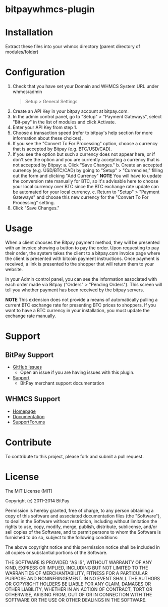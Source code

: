 bitpaywhmcs-plugin
==================

# Installation

Extract these files into your whmcs directory (parent directory of
modules/folder)

# Configuration

1. Check that you have set your Domain and WHMCS System URL under whmcs/admin
   > Setup > General Settings
2. Create an API Key in your bitpay account at bitpay.com.
3. In the admin control panel, go to "Setup" > "Payment Gateways", select
   "Bit-pay" in the list of modules and click Activate.
4. Enter your API Key from step 1. 
5. Choose a transaction speed (refer to bitpay's help section for more
   information about these choices).
6. If you see the "Convert To For Processing" option, choose a currency that is
   accepted by Bitpay (e.g. BTC/USD/CAD).
7. If you see the option but such a currency does not appear here, or if don't
   see the option and you are currently accepting a currency that is not
   accepted by Bitpay:
   a. Click "Save Changes."
   b. Create an accepted currency (e.g. USD/BTC/CAD) by going to "Setup" >
      "Currencies," filling out the form and clicking "Add Currency" **NOTE**
      You will have to update the conversion rate manually for BTC, so it's
      advisable here to choose your local currency over BTC since the BTC
      exchange rate update can be automated for your local currency.
   c. Return to "Setup" > "Payment Gateways" and choose this new currency for
      the "Convert To For Processing" setting.
8. Click "Save Changes."

# Usage

When a client chooses the Bitpay payment method, they will be presented with an
invoice showing a button to pay the order.  Upon requesting to pay their order,
the system takes the client to a bitpay.com invoice page where the client is
presented with bitcoin payment instructions.  Once payment is received, a link
is presented to the shopper that will return them to your website.

In your Admin control panel, you can see the information associated with each
order made via Bitpay ("Orders" > "Pending Orders").  This screen will tell
you whether payment has been received by the bitpay servers.  

**NOTE** This extension does not provide a means of automatically pulling a
current BTC exchange rate for presenting BTC prices to shoppers.  If you want to
have a BTC currency in your installation, you must update the exchange rate
manually.

# Support

## BitPay Support

* [GitHub Issues](https://github.com/bitpay/whmcs-plugin/issues)
  * Open an issue if you are having issues with this plugin.
* [Support](https://support.bitpay.com)
  * BitPay merchant support documentation

## WHMCS Support

* [Homepage](https://www.whmcs.com/)
* [Documentation](http://docs.whmcs.com/Main_Page)
* [SupportForums](http://forum.whmcs.com/)

# Contribute

To contribute to this project, please fork and submit a pull request.

# License

The MIT License (MIT)

Copyright (c) 2011-2014 BitPay

Permission is hereby granted, free of charge, to any person obtaining a copy
of this software and associated documentation files (the "Software"), to deal
in the Software without restriction, including without limitation the rights
to use, copy, modify, merge, publish, distribute, sublicense, and/or sell
copies of the Software, and to permit persons to whom the Software is
furnished to do so, subject to the following conditions:

The above copyright notice and this permission notice shall be included in
all copies or substantial portions of the Software.

THE SOFTWARE IS PROVIDED "AS IS", WITHOUT WARRANTY OF ANY KIND, EXPRESS OR
IMPLIED, INCLUDING BUT NOT LIMITED TO THE WARRANTIES OF MERCHANTABILITY,
FITNESS FOR A PARTICULAR PURPOSE AND NONINFRINGEMENT. IN NO EVENT SHALL THE
AUTHORS OR COPYRIGHT HOLDERS BE LIABLE FOR ANY CLAIM, DAMAGES OR OTHER
LIABILITY, WHETHER IN AN ACTION OF CONTRACT, TORT OR OTHERWISE, ARISING FROM,
OUT OF OR IN CONNECTION WITH THE SOFTWARE OR THE USE OR OTHER DEALINGS IN
THE SOFTWARE.
